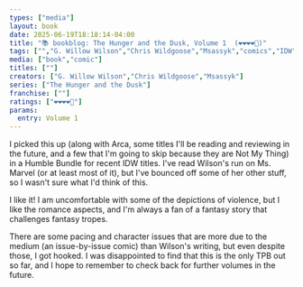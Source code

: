 ```yaml
---
types: ["media"]
layout: book
date: 2025-06-19T18:18:14-04:00
title: "📚 bookblog: The Hunger and the Dusk, Volume 1  (❤️❤️❤️❤️🖤)"
tags: ["","G. Willow Wilson","Chris Wildgoose","Msassyk","comics","IDW","Humble Bundle","violence","The Hunger and the Dusk",""]
media: ["book","comic"]
titles: [""]
creators: ["G. Willow Wilson","Chris Wildgoose","Msassyk"]
series: ["The Hunger and the Dusk"]
franchise: [""]
ratings: ["❤️❤️❤️❤️🖤"]
params:
  entry: Volume 1
---
```


I picked this up (along with Arca, some titles I'll be reading and reviewing in the future, and a few that I'm going to skip because they are Not My Thing) in a Humble Bundle for recent IDW titles. I've read Wilson's run on Ms. Marvel (or at least most of it), but I've bounced off some of her other stuff, so I wasn't sure what I'd think of this.

I like it! I am uncomfortable with some of the depictions of violence, but I like the romance aspects, and I'm always a fan of a fantasy story that challenges fantasy tropes.

There are some pacing and character issues that are more due to the medium (an issue-by-issue comic) than Wilson's writing, but even despite those, I got hooked. I was disappointed to find that this is the only TPB out so far, and I hope to remember to check back for further volumes in the future.